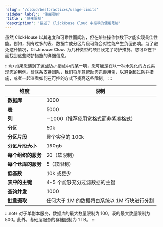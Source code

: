 ```yaml
---
'slug': '/cloud/bestpractices/usage-limits'
'sidebar_label': '使用限制'
'title': '使用限制'
'description': '描述了 ClickHouse Cloud 中推荐的使用限制'
---
```


虽然 ClickHouse 以其速度和可靠性而闻名，但在某些操作参数下才能实现最佳性能。例如，拥有过多的表、数据库或分区片段可能会对性能产生负面影响。为了避免这种情况，Clickhouse Cloud 为几种类型的项目设定了防护措施。您可以在下面找到这些防护措施的详细信息。

:::tip
如果您遇到了这些防护措施中的某一项，您可能是在以一种未优化的方式实现您的用例。请联系支持团队，我们将乐意帮助您完善用例，以避免超过防护措施，或者一起查看如何在可控的方式下提高这些限制。
:::

| 维度 | 限制 |
|-----------|-------|
|**数据库**| 1000|
|**表**| 5000|
|**列**| ∼1000（推荐使用宽格式而非紧凑格式）|
|**分区**| 50k|
|**分区片段**| 整个实例的 100k|
|**分区片段大小**| 150gb|
|**每个组织的服务**| 20（软限制）|
|**每个仓库的服务**| 5（软限制）|
|**低基数**| 10k 或更少|
|**表中的主键**| 4-5 个能够充分过滤数据的主键|
|**查询并发**| 1000|
|**批量摄取**| 任何大于 1M 的数据将由系统以 1M 行块进行分割|

:::note
对于单副本服务，数据库的最大数量限制为 100，表的最大数量限制为 500。此外，基础层服务的存储限制为 1 TB。
:::
